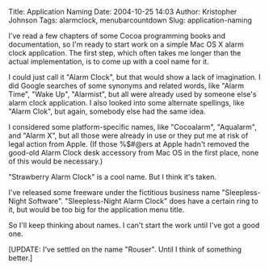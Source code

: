 Title: Application Naming
Date: 2004-10-25 14:03
Author: Kristopher Johnson
Tags: alarmclock, menubarcountdown
Slug: application-naming

I've read a few chapters of some Cocoa programming books and
documentation, so I'm ready to start work on a simple Mac OS X alarm clock
application. The first step, which often takes me longer than the actual
implementation, is to come up with a cool name for it.

I could just call it "Alarm Clock", but that would show a lack of
imagination. I did Google searches of some synonyms and related words,
like "Alarm Time", "Wake Up", "Alarmist", but all were already used by
someone else's alarm clock application. I also looked into some
alternate spellings, like "Alarm Clok", but again, somebody else had the
same idea.

I considered some platform-specific names, like "Cocoalarm", "Aqualarm",
and "Alarm X", but all those were already in use or they put me at risk
of legal action from Apple. (If those %\$\#@ers at Apple hadn't removed
the good-old Alarm Clock desk accessory from Mac OS in the first place,
none of this would be necessary.)

"Strawberry Alarm Clock" is a cool name. But I think it's taken.

I've released some freeware under the fictitious business name
"Sleepless-Night Software". "Sleepless-Night Alarm Clock" does have a
certain ring to it, but would be too big for the application menu title.

So I'll keep thinking about names. I can't start the work until I've got
a good one.

[UPDATE: I've settled on the name "Rouser". Until I think of something
better.]


